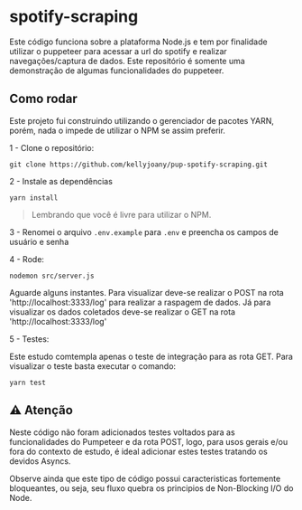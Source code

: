 # spotify-scraping

Este código funciona sobre a plataforma Node.js e tem por finalidade utilizar o puppeteer para acessar a url do spotify e realizar navegações/captura de dados. Este repositório é somente uma demonstração de algumas funcionalidades do puppeteer.

## Como rodar

Este projeto fui construindo utilizando o gerenciador de pacotes YARN, porém, nada o impede de utilizar o NPM se assim preferir.

1 - Clone o repositório:

```
git clone https://github.com/kellyjoany/pup-spotify-scraping.git
```

2 - Instale as dependências

```
yarn install
```

> Lembrando que você é livre para utilizar o NPM.

3 - Renomei o arquivo `.env.example` para `.env` e preencha os campos de usuário e senha

4 - Rode:

```
nodemon src/server.js
```

Aguarde alguns instantes. Para visualizar deve-se realizar o POST na rota 'http://localhost:3333/log' para realizar a raspagem de dados. Já para visualizar os dados coletados deve-se realizar o GET na rota 'http://localhost:3333/log'

5 - Testes:

Este estudo comtempla apenas o teste de integração para as rota GET. Para visualizar o teste basta executar o comando:

```
yarn test
```

## :warning: Atenção

Neste código não foram adicionados testes voltados para as funcionalidades do Pumpeteer e da rota POST, logo, para usos gerais e/ou fora do contexto de estudo, é ideal adicionar estes testes tratando os devidos Asyncs.

Observe ainda que este tipo de código possui caracteristicas fortemente bloqueantes, ou seja, seu fluxo quebra os principios de Non-Blocking I/O do Node.
